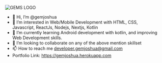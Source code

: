 ![GEMS LOGO](https://firebasestorage.googleapis.com/v0/b/rn-cache.appspot.com/o/RNCacheImages%2F0001-6457344467_20210823_151239_0000.png?alt=media&token=97b05d60-ba68-45ae-ba52-73f631e19138.png)
- 👋 Hi, I’m @gemjoshua
- 👀 I’m interested in Web/Mobile Development with HTML, CSS, Javascript, ReactJs, Nodejs, Nextjs, Kotlin
- 🌱 I’m currently learning Android development with kotlin, and improving Web Development skills.
- 💞️ I’m looking to collaborate on any of the above mention skillset
- 📫 How to reach me developer.gemjoshua@gmail.com 
- Portfolio Link: https://gemjoshua.herokuapp.com

<!---
gemjoshua/gemjoshua is a ✨ special ✨ repository because its `README.md` (this file) appears on your GitHub profile.
You can click the Preview link to take a look at your changes.
--->
